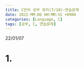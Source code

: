 ```yaml
---
title: C언어 공부 정리(7/10)-연습문제
date: 2022-MM-DD HH:MM:SS +0900
categories: [Language, C]
tags: [공부, C, 연습문제]
---
```


22/01/07
# 1.